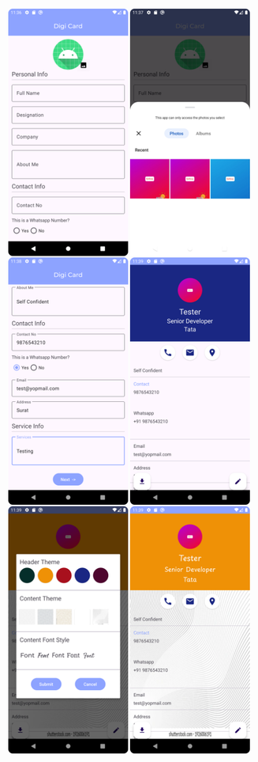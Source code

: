 <p>
  <img src="https://github.com/kinjal2020/VisitingCardApp/blob/main/1.png" height="500"/>
  <img src="https://github.com/kinjal2020/VisitingCardApp/blob/main/2.png" height="500"/>
  <img src="https://github.com/kinjal2020/VisitingCardApp/blob/main/3.png" height="500"/>
  <img src="https://github.com/kinjal2020/VisitingCardApp/blob/main/4.png" height="500"/>
  <img src="https://github.com/kinjal2020/VisitingCardApp/blob/main/5.png" height="500"/>
  <img src="https://github.com/kinjal2020/VisitingCardApp/blob/main/6.png" height="500"/>
</p>
